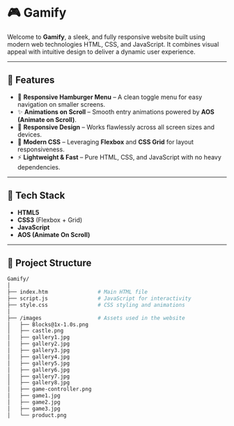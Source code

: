 # 🎮 Gamify 

Welcome to **Gamify**, a sleek, and fully responsive website built using modern web technologies HTML, CSS, and JavaScript. It combines visual appeal with intuitive design to deliver a dynamic user experience.

---

## 🌟 Features

- 🍔 **Responsive Hamburger Menu** – A clean toggle menu for easy navigation on smaller screens.
- ✨ **Animations on Scroll** – Smooth entry animations powered by **AOS (Animate on Scroll)**.
- 📱 **Responsive Design** – Works flawlessly across all screen sizes and devices.
- 🎨 **Modern CSS** – Leveraging **Flexbox** and **CSS Grid** for layout responsiveness.
- ⚡ **Lightweight & Fast** – Pure HTML, CSS, and JavaScript with no heavy dependencies.

---

## 🔧 Tech Stack

- **HTML5**
- **CSS3** (Flexbox + Grid)
- **JavaScript**
- **AOS (Animate On Scroll)**

---

## 📂 Project Structure

```bash
Gamify/
│
├── index.htm                # Main HTML file
├── script.js                # JavaScript for interactivity
├── style.css                # CSS styling and animations
│
├── /images                  # Assets used in the website
│   ├── Blocks@1x-1.0s.png
│   ├── castle.png
│   ├── gallery1.jpg
│   ├── gallery2.jpg
│   ├── gallery3.jpg
│   ├── gallery4.jpg
│   ├── gallery5.jpg
│   ├── gallery6.jpg
│   ├── gallery7.jpg
│   ├── gallery8.jpg
│   ├── game-controller.png
│   ├── game1.jpg
│   ├── game2.jpg
│   ├── game3.jpg
│   └── product.png
